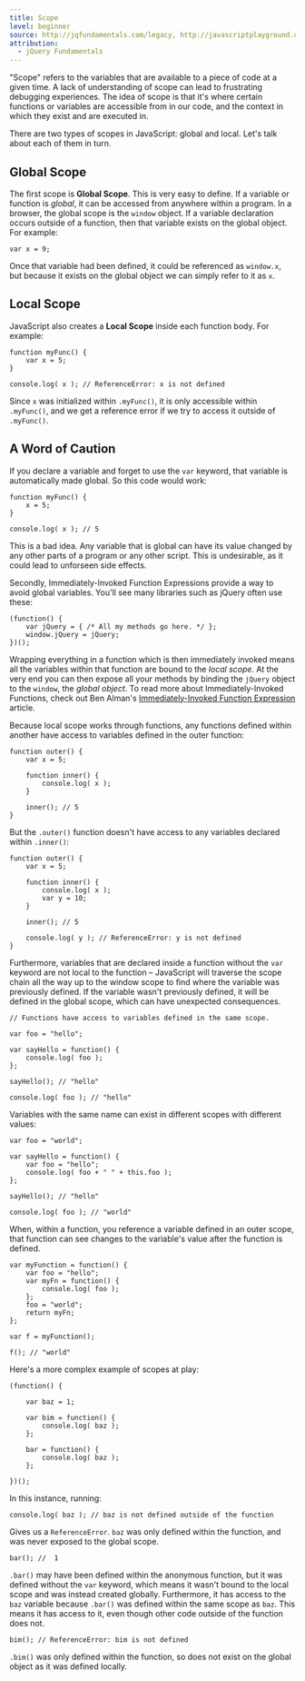 ```yaml
---
title: Scope
level: beginner
source: http://jqfundamentals.com/legacy, http://javascriptplayground.com/blog/2012/04/javascript-variable-scope-this
attribution:
  - jQuery Fundamentals
---
```


"Scope" refers to the variables that are available to a piece of code at a given time. A lack of understanding of scope can lead to frustrating debugging experiences. The idea of scope is that it's where certain functions or variables are accessible from in our code, and the context in which they exist and are executed in.

There are two types of scopes in JavaScript: global and local. Let's talk about each of them in turn.

## Global Scope

The first scope is __Global Scope__. This is very easy to define. If a variable or function is _global_, it can be accessed from anywhere within a program. In a browser, the global scope is the `window` object. If a variable declaration occurs outside of a function, then that variable exists on the global object. For example:

```
var x = 9;
```

Once that variable had been defined, it could be referenced as `window.x`, but because it exists on the global object we can simply refer to it as `x`.

## Local Scope

JavaScript also creates a __Local Scope__ inside each function body. For example:

```
function myFunc() {
	var x = 5;
}

console.log( x ); // ReferenceError: x is not defined
```

Since `x` was initialized within `.myFunc()`, it is only accessible within `.myFunc()`, and we get a reference error if we try to access it outside of `.myFunc()`.

## A Word of Caution

If you declare a variable and forget to use the `var` keyword, that variable is automatically made global. So this code would work:

```
function myFunc() {
	x = 5;
}

console.log( x ); // 5
```

This is a bad idea. Any variable that is global can have its value changed by any other parts of a program or any other script. This is undesirable, as it could lead to unforseen side effects.

Secondly, Immediately-Invoked Function Expressions provide a way to avoid global variables. You'll see many libraries such as  jQuery often use these:

```
(function() {
	var jQuery = { /* All my methods go here. */ };
	window.jQuery = jQuery;
})();
```

Wrapping everything in a function which is then immediately invoked means all the variables within that function are bound to the _local scope_. At the very end you can then expose all your methods by binding the `jQuery` object to the `window`, the _global object_. To read more about Immediately-Invoked Functions, check out Ben Alman's [Immediately-Invoked Function Expression](http://benalman.com/news/2010/11/immediately-invoked-function-expression/) article.

Because local scope works through functions, any functions defined within another have access to variables defined in the outer function:

```
function outer() {
	var x = 5;

	function inner() {
		console.log( x );
	}

	inner(); // 5
}
```

But the `.outer()` function doesn't have access to any variables declared within `.inner()`:

```
function outer() {
	var x = 5;

	function inner() {
		console.log( x );
		var y = 10;
	}

	inner(); // 5

	console.log( y ); // ReferenceError: y is not defined
}
```

Furthermore, variables that are declared inside a function without the `var` keyword are not local to the function – JavaScript will traverse the scope chain all the way up to the window scope to find where the variable was previously defined. If the variable wasn't previously defined, it will be defined in the global scope, which can have unexpected consequences.

```
// Functions have access to variables defined in the same scope.

var foo = "hello";

var sayHello = function() {
	console.log( foo );
};

sayHello(); // "hello"

console.log( foo ); // "hello"
```

Variables with the same name can exist in different scopes with different values:

```
var foo = "world";

var sayHello = function() {
	var foo = "hello";
	console.log( foo + " " + this.foo );
};

sayHello(); // "hello"

console.log( foo ); // "world"
```

When, within a function, you reference a variable defined in an outer scope, that function can see changes to the variable's value after the function is defined.

```
var myFunction = function() {
	var foo = "hello";
	var myFn = function() {
		console.log( foo );
	};
	foo = "world";
	return myFn;
};

var f = myFunction();

f(); // "world"
```

Here's a more complex example of scopes at play:

```
(function() {

	var baz = 1;

	var bim = function() {
		console.log( baz );
	};

	bar = function() {
		console.log( baz );
	};

})();
```
In this instance, running:

```
console.log( baz ); // baz is not defined outside of the function
```

Gives us a `ReferenceError`. `baz` was only defined within the function, and was never exposed to the global scope.

```
bar(); //  1
```

`.bar()` may have been defined within the anonymous function, but it was defined without the `var` keyword, which means it wasn't bound to the local scope and was instead created globally. Furthermore, it has access to the `baz` variable because `.bar()` was defined within the same scope as `baz`. This means it has access to it, even though other code outside of the function does not.


```
bim(); // ReferenceError: bim is not defined
```

`.bim()` was only defined within the function, so does not exist on the global object as it was defined locally.
